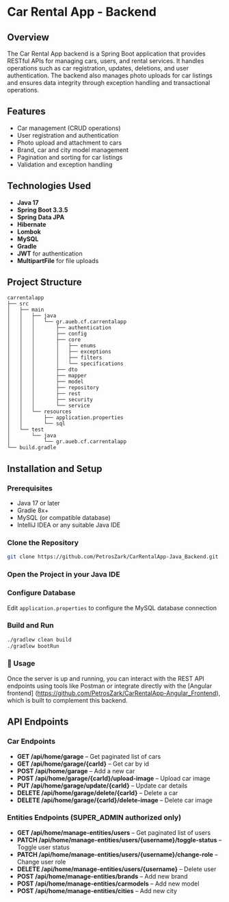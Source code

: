 # Car Rental App - Backend

## Overview
The Car Rental App backend is a Spring Boot application that provides RESTful APIs 
for managing cars, users, and rental services. It handles operations such as car 
registration, updates, deletions, and user authentication. The backend also manages 
photo uploads for car listings and ensures data integrity through exception handling 
and transactional operations.

## Features
- Car management (CRUD operations)
- User registration and authentication
- Photo upload and attachment to cars
- Brand, car and city model management
- Pagination and sorting for car listings
- Validation and exception handling

## Technologies Used
- **Java 17**
- **Spring Boot 3.3.5**
- **Spring Data JPA**
- **Hibernate**
- **Lombok**
- **MySQL** 
- **Gradle**
- **JWT** for authentication
- **MultipartFile** for file uploads

## Project Structure
```
carrentalapp
├── src
│   ├── main
│   │   ├── java
│   │   │   └── gr.aueb.cf.carrentalapp
│   │   │       ├── authentication      
│   │   │       ├── config              
│   │   │       ├── core                
│   │   │       │   ├── enums           
│   │   │       │   ├── exceptions     
│   │   │       │   ├── filters        
│   │   │       │   └── specifications  
│   │   │       ├── dto                 
│   │   │       ├── mapper              
│   │   │       ├── model              
│   │   │       ├── repository          
│   │   │       ├── rest                
│   │   │       ├── security           
│   │   │       └── service             
│   │   └── resources
│   │       ├── application.properties  
│   │       └── sql                     
│   └── test
│       └── java
│           └── gr.aueb.cf.carrentalapp 
└── build.gradle                        

```

## Installation and Setup

### Prerequisites
- Java 17 or later
- Gradle 8x+
- MySQL (or compatible database)
- IntelliJ IDEA or any suitable Java IDE

### Clone the Repository
```bash
git clone https://github.com/PetrosZark/CarRentalApp-Java_Backend.git
```

### Open the Project in your Java IDE

### Configure Database
Edit `application.properties` to configure the MySQL database connection

### Build and Run
```bash
./gradlew clean build
./gradlew bootRun
```

### 🚀 Usage
Once the server is up and running, you can interact with the REST API endpoints 
using tools like Postman or integrate directly with the [Angular frontend]
(https://github.com/PetrosZark/CarRentalApp-Angular_Frontend), which is built to 
complement this backend.

## API Endpoints

### Car Endpoints
- **GET /api/home/garage** – Get paginated list of cars
- **GET /api/home/garage/{carId}** – Get car by id
- **POST /api/home/garage** – Add a new car
- **POST /api/home/garage/{carId}/upload-image** – Upload car image
- **PUT /api/home/garage/update/{carId}** – Update car details
- **DELETE /api/home/garage/delete/{carId}** – Delete a car
- **DELETE /api/home/garage/{carId}/delete-image** – Delete car image

### Entities Endpoints (SUPER_ADMIN authorized only)
- **GET /api/home/manage-entities/users** – Get paginated list of users
- **PATCH /api/home/manage-entities/users/{username}/toggle-status** – Toggle user status
- **PATCH /api/home/manage-entities/users/{username}/change-role** – Change user role
- **DELETE /api/home/manage-entities/users/{username}** – Delete user
- **POST /api/home/manage-entities/brands** – Add new brand
- **POST /api/home/manage-entities/carmodels** – Add new model
- **POST /api/home/manage-entities/cities** – Add new city


